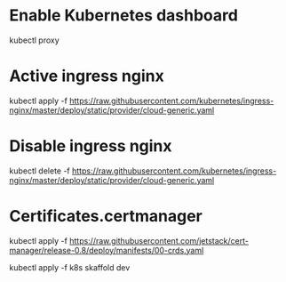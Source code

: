 # Enable Kubernetes dashboard
kubectl proxy

# Active ingress nginx
kubectl apply -f https://raw.githubusercontent.com/kubernetes/ingress-nginx/master/deploy/static/provider/cloud-generic.yaml

# Disable ingress nginx
kubectl delete -f https://raw.githubusercontent.com/kubernetes/ingress-nginx/master/deploy/static/provider/cloud-generic.yaml

# Certificates.certmanager
kubectl apply -f https://raw.githubusercontent.com/jetstack/cert-manager/release-0.8/deploy/manifests/00-crds.yaml

kubectl apply -f k8s
skaffold dev